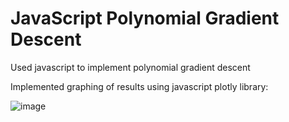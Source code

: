 # JavaScript Polynomial Gradient Descent
Used javascript to implement polynomial gradient descent

Implemented graphing of results using javascript plotly library:

![image](https://github.com/Brian-Wintz/javascript_polynomial_gradient_descent/assets/133924124/54fc8025-3df2-4204-93e4-d67d617acbeb)

